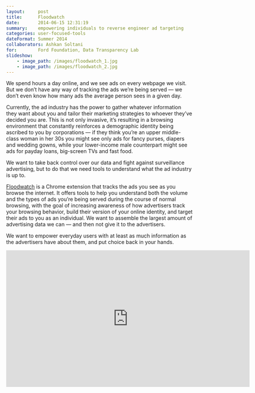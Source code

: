 ```yaml
---
layout:     post
title:      Floodwatch
date:       2014-06-15 12:31:19
summary:    empowering individuals to reverse engineer ad targeting
categories: user-focused-tools
dateFormat: Summer 2014
collaborators: Ashkan Soltani
for:        Ford Foundation, Data Transparency Lab
slideshow:
    - image_path: /images/floodwatch_1.jpg
    - image_path: /images/floodwatch_2.jpg
---
```


We spend hours a day online, and we see ads on every webpage we visit. But we don’t have any way of tracking the ads we’re being served — we don’t even know how many ads the average person sees in a given day.

Currently, the ad industry has the power to gather whatever information they want about you and tailor their marketing strategies to whoever they’ve decided you are. This is not only invasive, it’s resulting in a browsing environment that constantly reinforces a demographic identity being ascribed to you by corporations — if they think you’re an upper middle-class woman in her 30s you might see only ads for fancy purses, diapers and wedding gowns, while your lower-income male counterpart might see ads for payday loans, big-screen TVs and fast food.

We want to take back control over our data and fight against surveillance advertising, but to do that we need tools to understand what the ad industry is up to.

<a href="https://floodwatch.o-c-r.org" target="_blank">Floodwatch</a> is a Chrome extension that tracks the ads you see as you browse the internet. It offers tools to help you understand both the volume and the types of ads you’re being served during the course of normal browsing, with the goal of increasing awareness of how advertisers track your browsing behavior, build their version of your online identity, and target their ads to you as an individual. We want to assemble the largest amount of advertising data we can — and then not give it to the advertisers.

We want to empower everyday users with at least as much information as the advertisers have about them, and put choice back in your hands.

<iframe src="https://player.vimeo.com/video/153158292" width="658" height="370" frameborder="0" webkitallowfullscreen mozallowfullscreen allowfullscreen></iframe>
